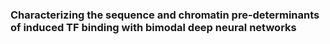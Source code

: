 ### Characterizing the sequence and chromatin pre-determinants of induced TF binding with bimodal deep neural networks
